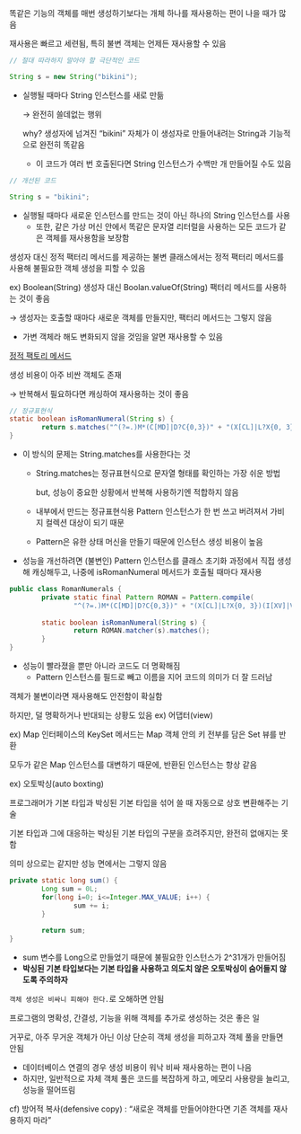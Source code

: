 똑같은 기능의 객체를 매번 생성하기보다는 개체 하나를 재사용하는 편이 나을 때가 많음

재사용은 빠르고 세련됨, 특히 불변 객체는 언제든 재사용할 수 있음

```java
// 절대 따라하지 말아야 할 극단적인 코드

String s = new String("bikini");
```

- 실행될 때마다 String 인스턴스를 새로 만듦
    
    → 완전히 쓸데없는 행위
    
    why? 생성자에 넘겨진 “bikini” 자체가 이 생성자로 만들어내려는 String과 기능적으로 완전히 똑같음
    
    - 이 코드가 여러 번 호출된다면 String 인스턴스가 수백만 개 만들어질 수도 있음

```java
// 개선된 코드

String s = "bikini";
```

- 실행될 때마다 새로운 인스턴스를 만드는 것이 아닌 하나의 String 인스턴스를 사용
    - 또한, 같은 가상 머신 안에서 똑같은 문자열 리터럴을 사용하는 모든 코드가 같은 객체를 재사용함을 보장함

생성자 대신 정적 팩터리 메서드를 제공하는 불변 클래스에서는 정적 팩터리 메서드를 사용해 불필요한 객체 생성을 피할 수 있음

ex) Boolean(String) 생성자 대신 Boolan.valueOf(String) 팩터리 메서드를 사용하는 것이 좋음

→ 생성자는 호출할 때마다 새로운 객체를 만들지만, 팩터리 메서드는 그렇지 않음

- 가변 객체라 해도 변화되지 않을 것임을 알면 재사용할 수 있음

[정적 팩토리 메서드](https://hstory0208.tistory.com/entry/OOP-%EC%A0%95%EC%A0%81-%ED%8C%A9%ED%86%A0%EB%A6%AC-%EB%A9%94%EC%84%9C%EB%93%9C%EB%A5%BC-%EC%99%9C-%EC%82%AC%EC%9A%A9%ED%95%98%EB%8A%94%EA%B0%80-%EC%96%B4%EB%96%A4-%EC%83%81%ED%99%A9%EC%97%90-%EC%82%AC%EC%9A%A9%ED%95%98%EB%8A%94%EA%B2%8C-%EC%A2%8B%EC%9D%84%EA%B9%8C-%EC%83%9D%EC%84%B1%EC%9E%90%EC%99%80-%EC%B0%A8%EC%9D%B4)

생성 비용이 아주 비싼 객체도 존재

→ 반복해서 필요하다면 캐싱하여 재사용하는 것이 좋음

```java
// 정규표현식
static boolean isRomanNumeral(String s) {
		return s.matches("^(?=.)M*(C[MD]|D?C{0,3})" + "(X[CL]|L?X{0, 3})(I[XV]|V?I{0,3}$");
}
```

- 이 방식의 문제는 String.matches를 사용한다는 것
    - String.matches는 정규표현식으로 문자열 형태를 확인하는 가장 쉬운 방법
        
        but, 성능이 중요한 상황에서 반복해 사용하기엔 적합하지 않음
        
    - 내부에서 만드는 정규표현식용 Pattern 인스턴스가 한 번 쓰고 버려져서 가비지 컬렉션 대상이 되기 때문
    - Pattern은 유한 상태 머신을 만들기 때문에 인스턴스 생성 비용이 높음
- 성능을 개선하려면 (불변인) Pattern 인스턴스를 클래스 초기화 과정에서 직접 생성해 캐싱해두고, 나중에 isRomanNumeral 메서드가 호출될 때마다 재사용

```java
public class RomanNumerals {
		private static final Pattern ROMAN = Pattern.compile(
				"^(?=.)M*(C[MD]|D?C{0,3})" + "(X[CL]|L?X{0, 3})(I[XV]|V?I{0,3}$");
				
		static boolean isRomanNumeral(String s) {
				return ROMAN.matcher(s).matches();
		}
}
```

- 성능이 빨라졌을 뿐만 아니라 코드도 더 명확해짐
    - Pattern 인스턴스를 필드로 빼고 이름을 지어 코드의 의미가 더 잘 드러남

객체가 불변이라면 재사용해도 안전함이 확실함

하지만, 덜 명확하거나 반대되는 상황도 있음  ex) 어댑터(view)

ex) Map 인터페이스의 KeySet 메서드는 Map 객체 안의 키 전부를 담은 Set 뷰를 반환

모두가 같은 Map 인스턴스를 대변하기 때문에, 반환된 인스턴스는 항상 같음

ex) 오토박싱(auto boxting)

프로그래머가 기본 타입과 박싱된 기본 타입을 섞어 쓸 때 자동으로 상호 변환해주는 기술

기본 타입과 그에 대응하는 박싱된 기본 타입의 구분을 흐려주지만, 완전히 없애지는 못함

의미 상으로는 같지만 성능 면에서는 그렇지 않음

```java
private static long sum() {
		Long sum = 0L;
		for(long i=0; i<=Integer.MAX_VALUE; i++) {
				sum += i;
		}
		
		return sum;
}
```

- sum 변수를 Long으로 만들었기 때문에 불필요한 인스턴스가 2^31개가 만들어짐
- **박싱된 기본 타입보다는 기본 타입을 사용하고 의도치 않은 오토박싱이 숨어들지 않도록 주의하자**

`객체 생성은 비싸니 피해야 한다.`로 오해하면 안됨

프로그램의 명확성, 간결성, 기능을 위해 객체를 추가로 생성하는 것은 좋은 일

거꾸로, 아주 무거운 객체가 아닌 이상 단순히 객체 생성을 피하고자 객체 풀을 만들면 안됨

- 데이터베이스 연결의 경우 생성 비용이 워낙 비싸 재사용하는 편이 나음
- 하지만, 일반적으로 자체 객체 풀은 코드를 복잡하게 하고, 메모리 사용량을 늘리고, 성능을 떨어뜨림

cf) 방어적 복사(defensive copy) : “새로운 객체를 만들어야한다면 기존 객체를 재사용하지 마라”